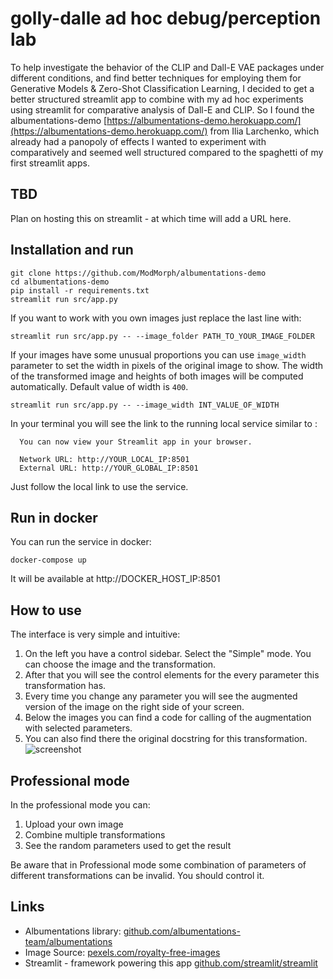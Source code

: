 # golly-dalle ad hoc debug/perception lab

To help investigate the behavior of the CLIP and Dall-E VAE packages under different conditions, and find better techniques for employing them for Generative Models & Zero-Shot Classification Learning, I decided to get a better structured streamlit app to combine with my ad hoc experiments using streamlit for comparative analysis of Dall-E and CLIP. So I found the albumentations-demo [https://albumentations-demo.herokuapp.com/](https://albumentations-demo.herokuapp.com/) from Ilia Larchenko, which already had a panopoly of effects I wanted to experiment with comparatively and seemed well structured compared to the spaghetti of my first streamlit apps. 

## TBD
Plan on hosting this on streamlit - at which time will add a URL here.

## Installation and run
```
git clone https://github.com/ModMorph/albumentations-demo
cd albumentations-demo
pip install -r requirements.txt
streamlit run src/app.py
```


If you want to work with you own images just replace the last line with:
```
streamlit run src/app.py -- --image_folder PATH_TO_YOUR_IMAGE_FOLDER
```

If your images have some unusual proportions you can use `image_width` parameter to set the width in pixels of the original image to show. The width of the transformed image and heights of both images will be computed automatically. Default value of width is `400`.
```
streamlit run src/app.py -- --image_width INT_VALUE_OF_WIDTH
```


In your terminal you will see the link to the running local service similar to : 
```console
  You can now view your Streamlit app in your browser.

  Network URL: http://YOUR_LOCAL_IP:8501
  External URL: http://YOUR_GLOBAL_IP:8501
```
Just follow the local link to use the service.

## Run in docker
You can run the service in docker:
```
docker-compose up
```
It will be available at http://DOCKER_HOST_IP:8501

## How to use

The interface is very simple and intuitive:
1. On the left you have a control sidebar. Select the "Simple" mode. You can choose the image and the transformation.
2. After that you will see the control elements for the every parameter this transformation has.
3. Every time you change any parameter you will see the augmented version of the image on the right side of your screen.
4. Below the images you can find a code for calling of the augmentation with selected parameters.
5. You can also find there the original docstring for this transformation.
![screenshot](docs/screenshot.jpg?raw=true)


## Professional mode
In the professional mode you can:
1. Upload your own image
2. Combine multiple transformations
3. See the random parameters used to get the result

Be aware that in Professional mode some combination of parameters of different transformations can be invalid. You should control it.

## Links
* Albumentations library: [github.com/albumentations-team/albumentations](https://github.com/albumentations-team/albumentations)
* Image Source: [pexels.com/royalty-free-images](https://pexels.com/royalty-free-images/)
* Streamlit - framework powering this app [github.com/streamlit/streamlit](https://github.com/streamlit/streamlit)  
